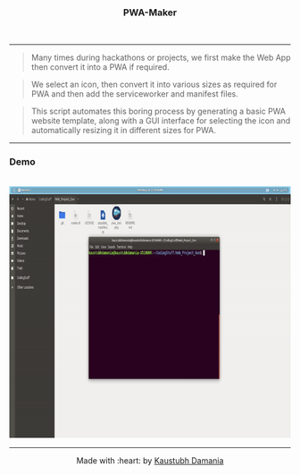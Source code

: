 <h3 align="center">PWA-Maker</h3>
<br>
<div align="center">
</div>

------------------------------------------

> Many times during hackathons or projects, we first make the Web App then convert it into a PWA if required.

> We select an icon, then convert it into various sizes as required for PWA and then add the serviceworker and manifest files.

> This script automates this boring process by generating a basic PWA website template, along with a GUI interface for selecting the icon and automatically resizing it in different sizes for PWA.

------------------------------------------

### Demo
<br>
<div align = "center">
<img src="./assets/demo.gif" width=800px height=450px />
</div>

------------------------------------------
<div align="center">
Made with :heart: by <a href="https://github.com/KaustubhDamania" target="_blank">Kaustubh Damania</a>
</div>

